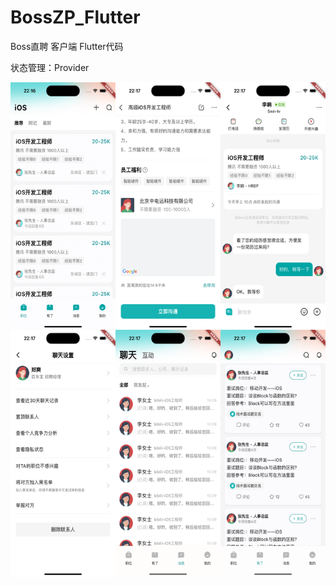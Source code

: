 # BossZP_Flutter
 Boss直聘 客户端 Flutter代码

状态管理：Provider

<img src="preview.png" alt="pic.16.44" width="550" height="792" />
